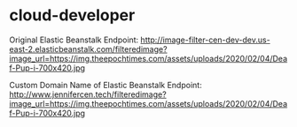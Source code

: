 # cloud-developer

Original Elastic Beanstalk Endpoint:
http://image-filter-cen-dev-dev.us-east-2.elasticbeanstalk.com/filteredimage?image_url=https://img.theepochtimes.com/assets/uploads/2020/02/04/Deaf-Pup-i-700x420.jpg

Custom Domain Name of Elastic Beanstalk Endpoint:
http://www.jennifercen.tech/filteredimage?image_url=https://img.theepochtimes.com/assets/uploads/2020/02/04/Deaf-Pup-i-700x420.jpg